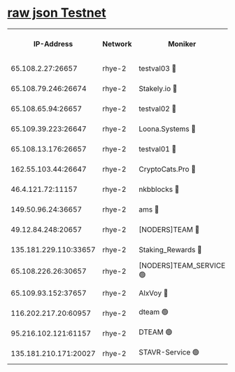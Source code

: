
[raw json Testnet](https://rpc-check.quickt.stavr.tech/quickt/rpc-quickt-result.json)
=


<table><tr><th>IP-Address</th><th>Network</th><th>Moniker</th><th>Latest Block Height</th><th>Earliest Block Height</th><th>Catching Up</th><th>Tx Index</th><th>Voting Power</th><th>Scan Time</th></tr><tr><td>65.108.2.27:26657</td><td>rhye-2</td><td>testval03 🔴</td><td>1023519</td><td>1</td><td>False</td><td>on</td><td>11002050</td><td>2024-02-28T18:01:06.401070861UTC</td></tr><tr><td>65.108.79.246:26674</td><td>rhye-2</td><td>Stakely.io 🔴</td><td>1023519</td><td>1</td><td>False</td><td>on</td><td>10010</td><td>2024-02-28T18:01:08.763779763UTC</td></tr><tr><td>65.108.65.94:26657</td><td>rhye-2</td><td>testval02 🔴</td><td>1023520</td><td>1</td><td>False</td><td>on</td><td>11002050</td><td>2024-02-28T18:01:11.469390669UTC</td></tr><tr><td>65.109.39.223:26647</td><td>rhye-2</td><td>Loona.Systems 🔴</td><td>1023520</td><td>1</td><td>False</td><td>off</td><td>86949</td><td>2024-02-28T18:01:12.041516558UTC</td></tr><tr><td>65.108.13.176:26657</td><td>rhye-2</td><td>testval01 🔴</td><td>1023520</td><td>1</td><td>False</td><td>on</td><td>13082010</td><td>2024-02-28T18:01:12.967129173UTC</td></tr><tr><td>162.55.103.44:26647</td><td>rhye-2</td><td>CryptoCats.Pro 🔴</td><td>1023525</td><td>1</td><td>False</td><td>off</td><td>9999</td><td>2024-02-28T18:01:44.690715024UTC</td></tr><tr><td>46.4.121.72:11157</td><td>rhye-2</td><td>nkbblocks 🔴</td><td>1023518</td><td>70101</td><td>False</td><td>off</td><td>81084</td><td>2024-02-28T18:00:59.555268989UTC</td></tr><tr><td>149.50.96.24:36657</td><td>rhye-2</td><td>ams 🔴</td><td>1023523</td><td>133501</td><td>False</td><td>on</td><td>10732</td><td>2024-02-28T18:01:28.187334803UTC</td></tr><tr><td>49.12.84.248:20657</td><td>rhye-2</td><td>[NODERS]TEAM 🔴</td><td>1023522</td><td>146001</td><td>False</td><td>on</td><td>59690</td><td>2024-02-28T18:01:25.839956205UTC</td></tr><tr><td>135.181.229.110:33657</td><td>rhye-2</td><td>Staking_Rewards 🔴</td><td>1023520</td><td>149101</td><td>False</td><td>on</td><td>9900</td><td>2024-02-28T18:01:12.346981758UTC</td></tr><tr><td>65.108.226.26:30657</td><td>rhye-2</td><td>[NODERS]TEAM_SERVICE 🟢</td><td>1023520</td><td>241501</td><td>False</td><td>on</td><td>0</td><td>2024-02-28T18:01:12.644452667UTC</td></tr><tr><td>65.109.93.152:37657</td><td>rhye-2</td><td>AlxVoy 🔴</td><td>1023518</td><td>315173</td><td>False</td><td>on</td><td>150351</td><td>2024-02-28T18:01:04.016985263UTC</td></tr><tr><td>116.202.217.20:60957</td><td>rhye-2</td><td>dteam 🟢</td><td>1023520</td><td>421794</td><td>False</td><td>on</td><td>0</td><td>2024-02-28T18:01:11.708073363UTC</td></tr><tr><td>95.216.102.121:61157</td><td>rhye-2</td><td>DTEAM 🟢</td><td>946425</td><td>945401</td><td>False</td><td>on</td><td>0</td><td>2024-02-28T18:01:09.082727008UTC</td></tr><tr><td>135.181.210.171:20027</td><td>rhye-2</td><td>STAVR-Service 🟢</td><td>1023521</td><td>1020001</td><td>False</td><td>on</td><td>0</td><td>2024-02-28T18:01:23.546165456UTC</td></tr></table>